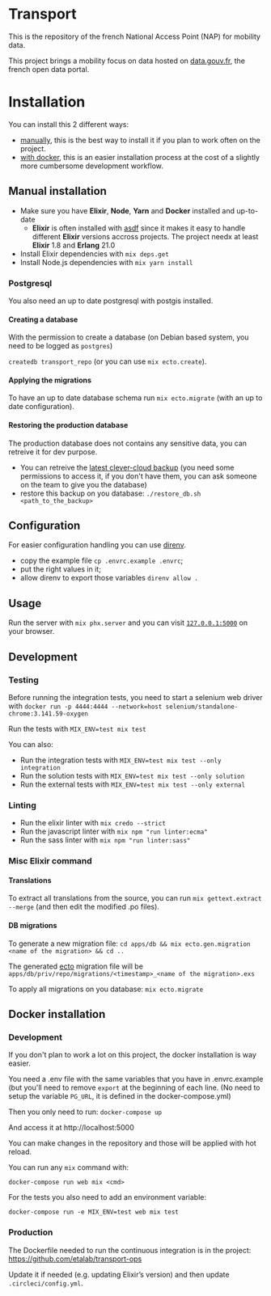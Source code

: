 # Transport

This is the repository of the french National Access Point (NAP) for mobility data.

This project brings a mobility focus on data hosted on [data.gouv.fr](https://www.data.gouv.fr), the french open data portal.

# Installation

You can install this 2 different ways:
* [manually](#manual_install), this is the best way to install it if you plan to work often on the project.
* [with docker](#docker_install), this is an easier installation process at the cost of a slightly more cumbersome development workflow.

## Manual installation <a name="manual_install"></a>

  * Make sure you have **Elixir**, **Node**, **Yarn** and **Docker** installed and up-to-date
    * **Elixir** is often installed with [asdf](https://asdf-vm.com/) since it makes it easy to handle different **Elixir** versions accross projects. The project needx at least **Elixir** 1.8 and **Erlang** 21.0
  * Install Elixir dependencies with `mix deps.get`
  * Install Node.js dependencies with `mix yarn install`

### Postgresql

You also need an up to date postgresql with postgis installed.

#### Creating a database

With the permission to create a database (on Debian based system, you need to be logged as `postgres`)

`createdb transport_repo` (or you can use `mix ecto.create`).

#### Applying the migrations

To have an up to date database schema run `mix ecto.migrate` (with an up to date configuration).

#### Restoring the production database

The production database does not contains any sensitive data, you can retreive it for dev purpose.
* You can retreive the [latest clever-cloud backup](https://console.clever-cloud.com/organisations/orga_f33ebcbc-4403-4e4c-82f5-12305e0ecb1b/addons/addon_beebaa5e-c3a4-4c57-b124-cf9d1473450a) (you need some permissions to access it, if you don't have them, you can ask someone on the team to give you the database)
* restore this backup on you database: `./restore_db.sh <path_to_the_backup>`

## Configuration

For easier configuration handling you can use [direnv](https://direnv.net/).

* copy the example file `cp .envrc.example .envrc`;
* put the right values in it;
* allow direnv to export those variables `direnv allow .`

## Usage

Run the server with `mix phx.server` and you can visit [`127.0.0.1:5000`](http://127.0.0.1:5000) on your browser.

## Development

### Testing

Before running the integration tests, you need to start a selenium web driver with `docker run -p 4444:4444 --network=host selenium/standalone-chrome:3.141.59-oxygen`

Run the tests with `MIX_ENV=test mix test`

You can also:

  * Run the integration tests with `MIX_ENV=test mix test --only integration`
  * Run the solution tests with `MIX_ENV=test mix test --only solution`
  * Run the external tests with `MIX_ENV=test mix test --only external`

### Linting

  * Run the elixir linter with `mix credo --strict`
  * Run the javascript linter with `mix npm "run linter:ecma"`
  * Run the sass linter with `mix npm "run linter:sass"`

### Misc Elixir command

#### Translations

To extract all translations from the source, you can run `mix gettext.extract --merge` (and then edit the modified .po files).

#### DB migrations

To generate a new migration file:
`cd apps/db && mix ecto.gen.migration <name of the migration> && cd ..`

The generated [ecto](https://hexdocs.pm/ecto/Ecto.html) migration file will be `apps/db/priv/repo/migrations/<timestamp>_<name of the migration>.exs`

To apply all migrations on you database:
`mix ecto.migrate`


## Docker installation <a name="docker_install"></a>

### Development

If you don't plan to work a lot on this project, the docker installation is way easier.

You need a .env file with the same variables that you have in .envrc.example (but you'll need to remove `export` at the beginning of each line.
(No need to setup the variable `PG_URL`, it is defined in the docker-compose.yml)

Then you only need to run:
  `docker-compose up`

And access it at http://localhost:5000

You can make changes in the repository and those will be applied with hot reload.

You can run any `mix` command with:

`docker-compose run web mix <cmd>`

For the tests you also need to add an environment variable:

`docker-compose run -e MIX_ENV=test web mix test`

### Production

  The Dockerfile needed to run the continuous integration is in the project:
  https://github.com/etalab/transport-ops

  Update it if needed (e.g. updating Elixir’s version) and then update `.circleci/config.yml`.
